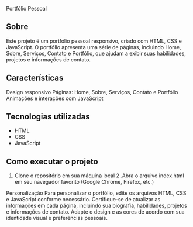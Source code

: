 Portfólio Pessoal

## Sobre
Este projeto é um portfólio pessoal responsivo, criado com HTML, CSS e JavaScript. O portfólio apresenta uma série de páginas, incluindo Home, Sobre, Serviços, Contato e Portfólio, que ajudam a exibir suas habilidades, projetos e informações de contato.

## Características
Design responsivo
Páginas: Home, Sobre, Serviços, Contato e Portfólio
Animações e interações com JavaScript

## Tecnologias utilizadas
* HTML
* CSS
* JavaScript


## Como executar o projeto
1. Clone o repositório em sua máquina local
2 .Abra o arquivo index.html em seu navegador favorito (Google Chrome, Firefox, etc.)

Personalização
Para personalizar o portfólio, edite os arquivos HTML, CSS e JavaScript conforme necessário. Certifique-se de atualizar as informações em cada página, incluindo sua biografia, habilidades, projetos e informações de contato. Adapte o design e as cores de acordo com sua identidade visual e preferências pessoais.

